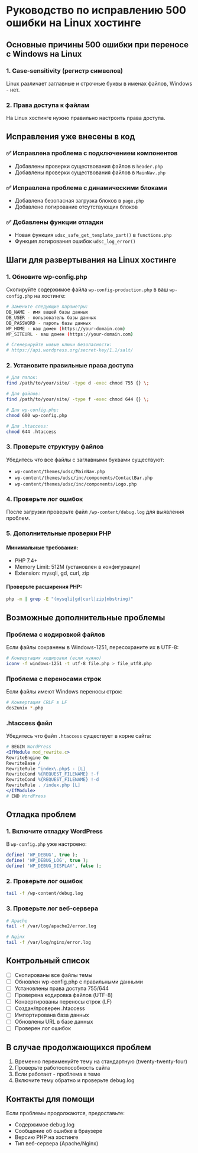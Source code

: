 # Руководство по исправлению 500 ошибки на Linux хостинге

## Основные причины 500 ошибки при переносе с Windows на Linux

### 1. Case-sensitivity (регистр символов)

Linux различает заглавные и строчные буквы в именах файлов, Windows - нет.

### 2. Права доступа к файлам

На Linux хостинге нужно правильно настроить права доступа.

## Исправления уже внесены в код

### ✅ Исправлена проблема с подключением компонентов

- Добавлены проверки существования файлов в `header.php`
- Добавлены проверки существования файлов в `MainNav.php`

### ✅ Исправлена проблема с динамическими блоками

- Добавлена безопасная загрузка блоков в `page.php`
- Добавлено логирование отсутствующих блоков

### ✅ Добавлены функции отладки

- Новая функция `udsc_safe_get_template_part()` в `functions.php`
- Функция логирования ошибок `udsc_log_error()`

## Шаги для развертывания на Linux хостинге

### 1. Обновите wp-config.php

Скопируйте содержимое файла `wp-config-production.php` в ваш `wp-config.php` на хостинге:

```bash
# Замените следующие параметры:
DB_NAME - имя вашей базы данных
DB_USER - пользователь базы данных
DB_PASSWORD - пароль базы данных
WP_HOME - ваш домен (https://your-domain.com)
WP_SITEURL - ваш домен (https://your-domain.com)

# Сгенерируйте новые ключи безопасности:
# https://api.wordpress.org/secret-key/1.1/salt/
```

### 2. Установите правильные права доступа

```bash
# Для папок:
find /path/to/your/site/ -type d -exec chmod 755 {} \;

# Для файлов:
find /path/to/your/site/ -type f -exec chmod 644 {} \;

# Для wp-config.php:
chmod 600 wp-config.php

# Для .htaccess:
chmod 644 .htaccess
```

### 3. Проверьте структуру файлов

Убедитесь что все файлы с заглавными буквами существуют:

- `wp-content/themes/udsc/MainNav.php`
- `wp-content/themes/udsc/inc/components/ContactBar.php`
- `wp-content/themes/udsc/inc/components/Logo.php`

### 4. Проверьте лог ошибок

После загрузки проверьте файл `/wp-content/debug.log` для выявления проблем.

### 5. Дополнительные проверки PHP

#### Минимальные требования:

- PHP 7.4+
- Memory Limit: 512M (установлен в конфигурации)
- Extension: mysqli, gd, curl, zip

#### Проверьте расширения PHP:

```bash
php -m | grep -E "(mysqli|gd|curl|zip|mbstring)"
```

## Возможные дополнительные проблемы

### Проблема с кодировкой файлов

Если файлы сохранены в Windows-1251, пересохраните их в UTF-8:

```bash
# Конвертация кодировки (если нужно)
iconv -f windows-1251 -t utf-8 file.php > file_utf8.php
```

### Проблема с переносами строк

Если файлы имеют Windows переносы строк:

```bash
# Конвертация CRLF в LF
dos2unix *.php
```

### .htaccess файл

Убедитесь что файл `.htaccess` существует в корне сайта:

```apache
# BEGIN WordPress
<IfModule mod_rewrite.c>
RewriteEngine On
RewriteBase /
RewriteRule ^index\.php$ - [L]
RewriteCond %{REQUEST_FILENAME} !-f
RewriteCond %{REQUEST_FILENAME} !-d
RewriteRule . /index.php [L]
</IfModule>
# END WordPress
```

## Отладка проблем

### 1. Включите отладку WordPress

В `wp-config.php` уже настроено:

```php
define( 'WP_DEBUG', true );
define( 'WP_DEBUG_LOG', true );
define( 'WP_DEBUG_DISPLAY', false );
```

### 2. Проверьте лог ошибок

```bash
tail -f /wp-content/debug.log
```

### 3. Проверьте лог веб-сервера

```bash
# Apache
tail -f /var/log/apache2/error.log

# Nginx
tail -f /var/log/nginx/error.log
```

## Контрольный список

- [ ] Скопированы все файлы темы
- [ ] Обновлен wp-config.php с правильными данными
- [ ] Установлены права доступа 755/644
- [ ] Проверена кодировка файлов (UTF-8)
- [ ] Конвертированы переносы строк (LF)
- [ ] Создан/проверен .htaccess
- [ ] Импортирована база данных
- [ ] Обновлены URL в базе данных
- [ ] Проверен лог ошибок

## В случае продолжающихся проблем

1. Временно переименуйте тему на стандартную (twenty-twenty-four)
2. Проверьте работоспособность сайта
3. Если работает - проблема в теме
4. Включите тему обратно и проверьте debug.log

## Контакты для помощи

Если проблемы продолжаются, предоставьте:

- Содержимое debug.log
- Сообщение об ошибке в браузере
- Версию PHP на хостинге
- Тип веб-сервера (Apache/Nginx)
